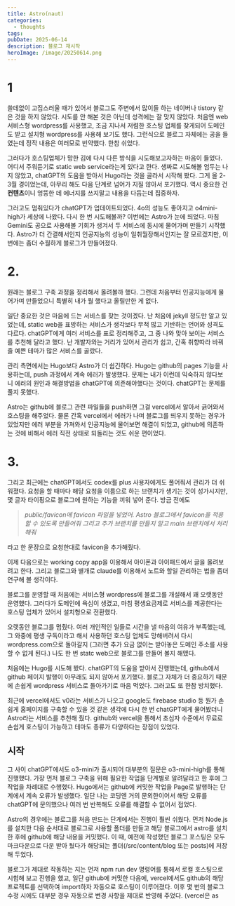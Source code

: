```yaml
---
title: Astro(naut)
categories:
  - thoughts
tags: 
pubDate: 2025-06-14
description: 블로그 재시작
heroImage: /image/20250614.png
---
```

# 1
쓸데없이 고집스러울 때가 있어서 블로그도 주변에서 많이들 하는 네이버나 tistory 같은 것을 하지 않았다. 시도를 안 해본 것은 아닌데 성격에는 잘 맞지 않았다. 처음엔 web 서비스형 wordpress를 사용했고, 조금 지나서 저렴한 호스팅 업체를 찾게되어 도메인도 받고 설치형 wordpress를 사용해 보기도 했다. 그런식으로 블로그 자체에는 공을 들였는데 정작 내용은 여러모로 빈약했다. 한참 쉬었다. 

그러다가 호스팅업체가 망한 김에 다시 다른 방식을 시도해보고자하는 마음이 들었다. 어디서 주워듣기로 static web service라는게 있다고 한다. 생짜로 시도해볼 엄두는 나지 않았고, chatGPT의 도움을 받아서 Hugo라는 것을 골라서 시작해 봤다. 그게 올 2-3월 경이었는데, 아무리 해도 다음 단계로 넘어가 지질 않아서 포기했다. 역시 중요한 건 **컨텐츠**이니 엉뚱한 데 에너지를 쓰지말고 내용을 다듬는데 집중하자.

그러고도 멈춰있다가 chatGPT가 업데이트되었다. 4o의 성능도 좋아지고 o4mini-high가 세상에 나왔다. 다시 한 번 시도해볼까? 이번에는 Astro가 눈에 띄었다. 마침 Gemini도 공으로 사용해볼 기회가 생겨서 두 서비스에 동시에 물어가며 만들기 시작했다. Astro가 더 간결해서인지 인공지능의 성능이 일취월장해서인지는 잘 모르겠지만, 이번에는 좀더 수월하게 블로그가 만들어졌다.

# 2.
원래는 블로그 구축 과정을 정리해서 올려볼까 했다. 그런데 처음부터 인공지능에게 물어가며 만들었으니 특별히 내가 뭘 했다고 올릴만한 게 없다.

일단 중요한 것은 마음에 드는 서비스를 찾는 것이겠다. 난 처음에 jekyll 정도만 알고 있었는데, static web을 표방하는 서비스가 생각보다 무척 많고 기반하는 언어와 성격도 다르다. chatGPT에게 여러 서비스를 표로 정리해주고, 그 중 나와 맞아 보이는 서비스를 추천해 달라고 했다. 난 개발자와는 거리가 있어서 관리가 쉽고, 간혹 취향따라 바꿔줄 예쁜 테마가 많은 서비스를 골랐다.

관리 측면에서는 Hugo보다 Astro가 더 쉽긴하다. Hugo는 github의 pages 기능을 사용하는데, push 과정에서 계속 에러가 발생했다. 문제는 내가 이런데 익숙하지 않다보니 에러의 원인과 해결방법을 chatGPT에 의존해야했다는 것이다. chatGPT는 문제를 풀지 못했다.

Astro는 github에 블로그 관련 파일들을 push하면 그걸 vercel에서 알아서 긁어와서 호스팅을 해주었다. 물론 간혹 vercel에서 에러가 나며 블로그를 띄우지 못하는 경우가 있었지만 에러 부분을 가져와서 인공지능에 물어보면 해결이 되었고, github에 의존하는 것에 비해서 에러 직전 상태로 되돌리는 것도 쉬운 편이었다.

# 3.
그리고 최근에는 chatGPT에서도 codex를 plus 사용자에게도 풀어줘서 관리가 더 쉬워졌다. 요청을 할 때마다 해당 요청을 이름으로 하는 브랜치가 생기는 것이 성가시지만, 몇 글자 타이핑으로 블로그에 원하는 기능을 끼워 넣어 준다. 방금 전에도

> *public/favicon에 favicon 파일을 넣었어. Astro 블로그에서 favicon을 적용할 수 있도록 만들어줘 그리고 추가 브랜치를 만들지 말고 main 브랜치에서 처리해줘*

라고 한 문장으로 요청한대로 favicon을 추가해줬다.

이제 다음으로는 working copy app을 이용해서 아이폰과 아이패드에서 글을 올려보려고 한다. 그리고 블로그와 별개로 claude를 이용해서 노트와 할일 관리하는 법을 좀더 연구해 볼 생각이다.



블로그를 운영할 때 처음에는 서비스형 wordpress에 블로그를 개설해서 꽤 오랫동안 운영했다. 그러다가 도메인에 욕심이 생겼고, 마침 평생요금제로 서비스를 제공한다는 호스팅 업체가 있어서 설치형으로 전환했다.

오랫동안 블로그를 멈췄다. 여러 개인적인 일들로 시간을 낼 마음의 여유가 부족했는데, 그 와중에 평생 구독이라고 해서 사용하던 호스팅 업체도 망해버려서 다시 wordpress.com으로 돌아갈지 (그러면 추가 요금 없이는 받아놓은 도메인 주소를 사용할 수 없게 된다.) 나도 한 번 statc web으로 블로그를 만들어 볼지 해맸다.

처음에는 Hugo를 시도해 봤다. chatGPT의 도움을 받아서 진행했는데, github에서 github 페이지 발행이 아무래도 되지 않아서 포기했다. 블로그 자체가 더 중요하기 때문에 손쉽게 wordpress 서비스로 돌아가기로 마음 먹었다. 그러고도 또 한참 방치했다.

최근에 vercel에서도 v0라는 서비스가 나오고 google도 firebase studio 등 뭔가 손쉽게 홈페이지를 구축할 수 있을 것 같은 생각에 다시 한 번 chatGPT에게 물어봤더니 Astro라는 서비스를 추천해 줬다. github와 vercel을 통해서 초심자 수준에서 무료로 손쉽게 호스팅이 가능하고 테마도 종류가 다양하다는 장점이 있었다.

## 시작
그 사이 chatGPT에서도 o3-mini가 출시되어 대부분의 질문은 o3-mini-high를 통해 진행했다. 가장 먼저 블로그 구축을 위해 필요한 작업을 단계별로 알려달라고 한 후에 그 작업을 차례대로 수행했다. Hugo에서는 github에 커밋한 작업을 Page로 발행하는 단계에서 계속 오류가 발생했다. 일단 나는 코딩엔 거의 문외한이어서 해당 오류를 chatGPT에 문의했으나 여러 번 반복해도 오류를 해결할 수 없어서 접었다.

Astro의 경우에는 블로그를 처음 만드는 단계에서는 진행이 훨씬 쉬웠다. 먼저 Node.js를 설치한 다음 순서대로 블로그로 사용할 폴더를 만들고 해당 블로그에서 astro를 설치한 후에 github에 해당 내용을 커밋했다. 이 때, 예전에 작성했던 블로그 포스팅은 모두 마크다운으로 다운 받아 뒀다가 해당되는 폴더(/src/content/blog 또는 posts)에 저장해 두었다.

블로그가 제대로 작동하는 지는 먼저 npm run dev 명령어를 통해서 로컬 호스팅으로 시험해 보고 진행을 했고, 일단 github에 커밋한 다음에, vercel에서도 github의 해당 프로젝트를 선택하여 import하자 자동으로 호스팅이 이루어졌다. 이후 몇 번의 블로그 수정 시에도 대부분 경우 자동으로 변경 사항을 제대로 반영해 주었다. (vercel은 as